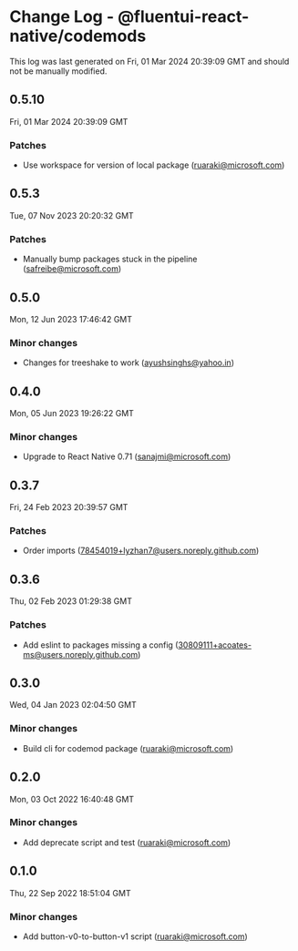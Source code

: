 # Change Log - @fluentui-react-native/codemods

This log was last generated on Fri, 01 Mar 2024 20:39:09 GMT and should not be manually modified.

<!-- Start content -->

## 0.5.10

Fri, 01 Mar 2024 20:39:09 GMT

### Patches

- Use workspace for version of local package (ruaraki@microsoft.com)

## 0.5.3

Tue, 07 Nov 2023 20:20:32 GMT

### Patches

- Manually bump packages stuck in the pipeline (safreibe@microsoft.com)

## 0.5.0

Mon, 12 Jun 2023 17:46:42 GMT

### Minor changes

- Changes for treeshake to work (ayushsinghs@yahoo.in)

## 0.4.0

Mon, 05 Jun 2023 19:26:22 GMT

### Minor changes

- Upgrade to React Native 0.71 (sanajmi@microsoft.com)

## 0.3.7

Fri, 24 Feb 2023 20:39:57 GMT

### Patches

- Order imports (78454019+lyzhan7@users.noreply.github.com)

## 0.3.6

Thu, 02 Feb 2023 01:29:38 GMT

### Patches

- Add eslint to packages missing a config (30809111+acoates-ms@users.noreply.github.com)

## 0.3.0

Wed, 04 Jan 2023 02:04:50 GMT

### Minor changes

- Build cli for codemod package (ruaraki@microsoft.com)

## 0.2.0

Mon, 03 Oct 2022 16:40:48 GMT

### Minor changes

- Add deprecate script and test (ruaraki@microsoft.com)

## 0.1.0

Thu, 22 Sep 2022 18:51:04 GMT

### Minor changes

- Add button-v0-to-button-v1 script (ruaraki@microsoft.com)
